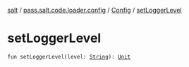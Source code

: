 [salt](../../index.md) / [pass.salt.code.loader.config](../index.md) / [Config](index.md) / [setLoggerLevel](./set-logger-level.md)

# setLoggerLevel

`fun setLoggerLevel(level: `[`String`](https://kotlinlang.org/api/latest/jvm/stdlib/kotlin/-string/index.html)`): `[`Unit`](https://kotlinlang.org/api/latest/jvm/stdlib/kotlin/-unit/index.html)
